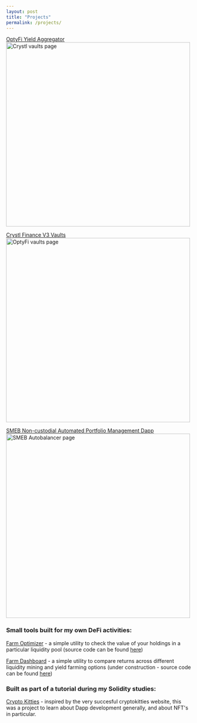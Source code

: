 ```yaml
---
layout: post
title: "Projects"
permalink: /projects/
---
```

[OptyFi Yield Aggregator](https://richjamo.github.io/portfolio/opty/)  
<img src="../images/opty_vaults_page.png" alt="Crystl vaults page" width="500"/>

[Crystl Finance V3 Vaults](https://richjamo.github.io/portfolio/crystl/)  
<img src="../images/crystl_vaults_page.png" alt="OptyFi vaults page" width="500"/>

[SMEB Non-custodial Automated Portfolio Management Dapp](https://richjamo.github.io/portfolio/smeb/)  
<img src="../images/smeb_page.png" alt="SMEB Autobalancer page" width="500"/>

### Small tools built for my own DeFi activities:
[Farm Optimizer](https://richjamo.github.io/FarmOptimizer/) - a simple utility to check the value of your holdings in a particular liquidity pool
(source code can be found [here](https://github.com/RichJamo/FarmOptimizer))

[Farm Dashboard](https://richjamo.github.io/FarmDashboard/) - a simple utility to compare returns across different liquidity mining and yield farming options (under construction - source code can be found [here](https://github.com/RichJamo/FarmDashboard))

### Built as part of a tutorial during my Solidity studies:  
[Crypto Kitties](https://richjamo.github.io/CryptoKitties/) - inspired by the very succesful cryptokitties website, this was a project to learn about Dapp development generally, and about NFT's in particular.
